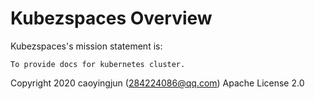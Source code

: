 # Kubezspaces Overview

Kubezspaces's mission statement is:

    To provide docs for kubernetes cluster.

Copyright 2020 caoyingjun (284224086@qq.com) Apache License 2.0
